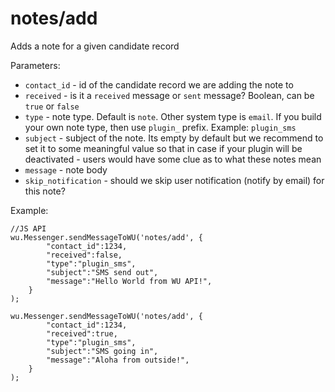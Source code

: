 notes/add
===

Adds a note for a given candidate record

Parameters:

 * `contact_id` - id of the candidate record we are adding the note to
 * `received` - is it a `received` message or `sent` message? Boolean, can be `true` or `false`
 * `type` - note type. Default is `note`. Other system type is `email`. If you build your own note type, then use `plugin_` prefix. Example: `plugin_sms`
 * `subject` - subject of the note. Its empty by default but we recommend to set it to some meaningful value so that in case if your plugin will be deactivated - users would have some clue as to what these notes mean
 * `message` - note body
 * `skip_notification` - should we skip user notification (notify by email) for this note?

Example:

```
//JS API
wu.Messenger.sendMessageToWU('notes/add', {
        "contact_id":1234,
        "received":false,
        "type":"plugin_sms",
        "subject":"SMS send out",
        "message":"Hello World from WU API!",
    }
);

wu.Messenger.sendMessageToWU('notes/add', {
        "contact_id":1234,
        "received":true,
        "type":"plugin_sms",
        "subject":"SMS going in",
        "message":"Aloha from outside!",
    }
);
```
